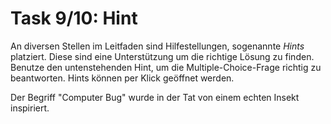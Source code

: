 # Task 9/10: Hint
An diversen Stellen im Leitfaden sind Hilfestellungen, sogenannte *Hints* platziert. Diese sind eine Unterstützung um
die richtige Lösung zu finden. Benutze den untenstehenden Hint, um die Multiple-Choice-Frage richtig zu beantworten. 
Hints können per Klick geöffnet werden.

<div class="hint">
  Der Begriff "Computer Bug" wurde in der Tat von einem echten Insekt inspiriert.
</div>
